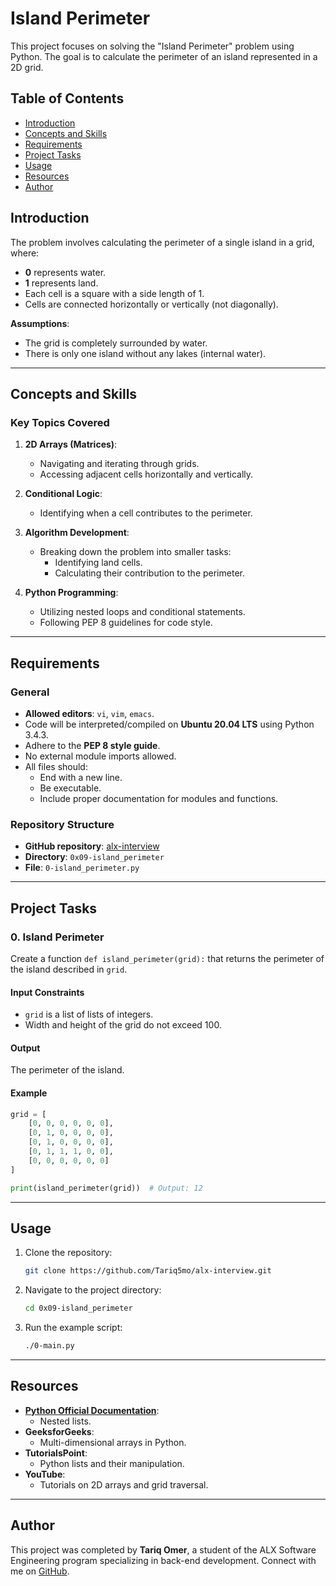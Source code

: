 # Island Perimeter

This project focuses on solving the "Island Perimeter" problem using Python. The goal is to calculate the perimeter of an island represented in a 2D grid.

## Table of Contents

- [Introduction](#introduction)
- [Concepts and Skills](#concepts-and-skills)
- [Requirements](#requirements)
- [Project Tasks](#project-tasks)
- [Usage](#usage)
- [Resources](#resources)
- [Author](#author)

## Introduction

The problem involves calculating the perimeter of a single island in a grid, where:

- **0** represents water.
- **1** represents land.
- Each cell is a square with a side length of 1.
- Cells are connected horizontally or vertically (not diagonally).

**Assumptions**:

- The grid is completely surrounded by water.
- There is only one island without any lakes (internal water).

---

## Concepts and Skills

### Key Topics Covered

1. **2D Arrays (Matrices)**:
   - Navigating and iterating through grids.
   - Accessing adjacent cells horizontally and vertically.

2. **Conditional Logic**:
   - Identifying when a cell contributes to the perimeter.

3. **Algorithm Development**:
   - Breaking down the problem into smaller tasks:
     - Identifying land cells.
     - Calculating their contribution to the perimeter.

4. **Python Programming**:
   - Utilizing nested loops and conditional statements.
   - Following PEP 8 guidelines for code style.

---

## Requirements

### General

- **Allowed editors**: `vi`, `vim`, `emacs`.
- Code will be interpreted/compiled on **Ubuntu 20.04 LTS** using Python 3.4.3.
- Adhere to the **PEP 8 style guide**.
- No external module imports allowed.
- All files should:
  - End with a new line.
  - Be executable.
  - Include proper documentation for modules and functions.

### Repository Structure

- **GitHub repository**: [alx-interview](https://github.com/Tariq5mo/alx-interview)
- **Directory**: `0x09-island_perimeter`
- **File**: `0-island_perimeter.py`

---

## Project Tasks

### **0. Island Perimeter**

Create a function `def island_perimeter(grid):` that returns the perimeter of the island described in `grid`.

#### Input Constraints

- `grid` is a list of lists of integers.
- Width and height of the grid do not exceed 100.

#### Output

The perimeter of the island.

#### Example

```python
grid = [
    [0, 0, 0, 0, 0, 0],
    [0, 1, 0, 0, 0, 0],
    [0, 1, 0, 0, 0, 0],
    [0, 1, 1, 1, 0, 0],
    [0, 0, 0, 0, 0, 0]
]

print(island_perimeter(grid))  # Output: 12
```

---

## Usage

1. Clone the repository:

   ```bash
   git clone https://github.com/Tariq5mo/alx-interview.git
   ```

2. Navigate to the project directory:

   ```bash
   cd 0x09-island_perimeter
   ```

3. Run the example script:

   ```bash
   ./0-main.py
   ```

---

## Resources

- **[Python Official Documentation](https://docs.python.org/3/tutorial/)**:
  - Nested lists.
- **GeeksforGeeks**:
  - Multi-dimensional arrays in Python.
- **TutorialsPoint**:
  - Python lists and their manipulation.
- **YouTube**:
  - Tutorials on 2D arrays and grid traversal.

---

## Author

This project was completed by **Tariq Omer**, a student of the ALX Software Engineering program specializing in back-end development. Connect with me on [GitHub](https://github.com/Tariq5mo).
